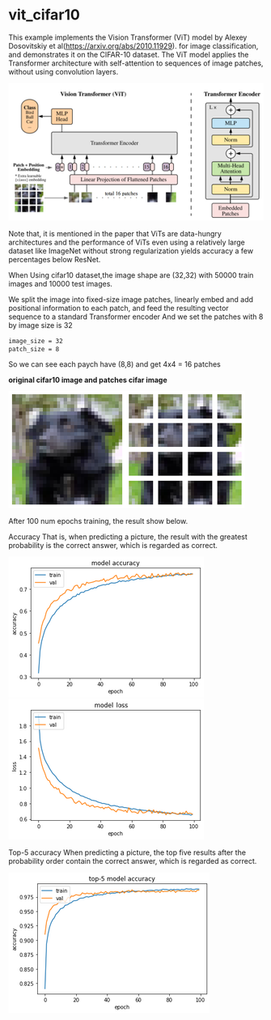 # vit_cifar10

This example implements the Vision Transformer (ViT) model by Alexey Dosovitskiy et al(https://arxiv.org/abs/2010.11929). for image classification, and demonstrates it on the CIFAR-10 dataset. The ViT model applies the Transformer architecture with self-attention to sequences of image patches, without using convolution layers.

![image](https://github.com/ajiehung/vit_cifar10/blob/main/images/vit_model.png)

Note that, it is mentioned in the paper that ViTs are data-hungry architectures and the performance of ViTs even using a relatively large dataset like ImageNet without strong regularization yields accuracy a few percentages below ResNet.

When Using cifar10 dataset,the image shape are (32,32) with 50000 train images and 10000 test images.


We split the image into fixed-size image patches, linearly embed and add positional information to each patch, and feed the resulting vector sequence to a standard Transformer encoder
And we set the patches with 8 by image size is 32

    image_size = 32 
	patch_size = 8
	
So we can see each paych have (8,8) and get 4x4 = 16 patches

**original cifar10 image and patches cifar image**

![image](https://github.com/ajiehung/vit_cifar10/blob/main/images/original_img.png)![image](https://github.com/ajiehung/vit_cifar10/blob/main/images/patches_img.png)


After 100 num epochs training, the result show below.

Accuracy
That is, when predicting a picture, the result with the greatest probability is the correct answer, which is regarded as correct.

![image](https://github.com/ajiehung/vit_cifar10/blob/main/images/model_acc.png)
![image](https://github.com/ajiehung/vit_cifar10/blob/main/images/model_loss.png)


Top-5 accuracy
When predicting a picture, the top five results after the probability order contain the correct answer, which is regarded as correct.

![image](https://github.com/ajiehung/vit_cifar10/blob/main/images/top-5_acc.png)